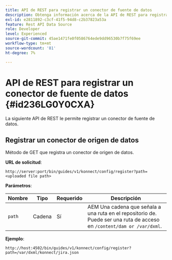```yaml
---
title: API de REST para registrar un conector de fuente de datos
description: Obtenga información acerca de la API de REST para registrar un conector de fuente de datos
exl-id: e2811892-c3cf-41f5-94d8-c2b37823a53a
feature: Rest API Data Source
role: Developer
level: Experienced
source-git-commit: 45ae1471fe0f0586764ede9dd96530b7f75f69ee
workflow-type: tm+mt
source-wordcount: '81'
ht-degree: 7%

---
```


# API de REST para registrar un conector de fuente de datos {#id236LG0Y0CXA}

La siguiente API de REST le permite registrar un conector de fuente de datos.

## Registrar un conector de origen de datos

Método de GET que registra un conector de origen de datos.

**URL de solicitud**:

`http://server:port/bin/guides/v1/konnect/config/register?path=<uploaded file path>`

**Parámetros**:

| Nombre | Tipo | Requerido | Descripción |
|----|----|--------|-----------|
| `path` | Cadena | Sí | AEM Una cadena que señala a una ruta en el repositorio de. Puede ser una ruta de acceso en `/content/dam or /var/dxml`. |

**Ejemplo**:

`http://host:4502/bin/guides/v1/konnect/config/register?path=/var/dxml/konnect/jira.json`
